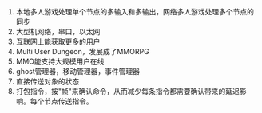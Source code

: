1. 本地多人游戏处理单个节点的多输入和多输出，网络多人游戏处理多个节点的同步
2. 大型机网络，串口，以太网
3. 互联网上能获取更多的用户
4. Multi User Dungeon，发展成了MMORPG
5. MMO能支持大规模用户在线
6. ghost管理器，移动管理器，事件管理器
7. 直接传送对象的状态
8. 打包指令，按"帧"来确认命令，从而减少每条指令都需要确认带来的延迟影响。每个节点传送指令。
